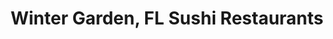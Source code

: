---
layout: city
title: Winter Garden, FL Sushi Restaurants
permalink: /florida/winter-garden/
stateAbbr: FL
stateName: Florida
cityName: Winter Garden
---